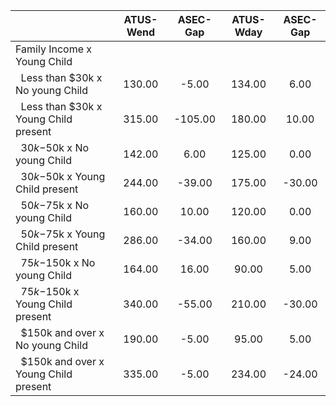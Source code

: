 
|                      |    ATUS-Wend |     ASEC-Gap |    ATUS-Wday |     ASEC-Gap |
| -------------------- | :----------: | :----------: | :----------: | :----------: |
| Family Income x Young Child |              |              |              |              |
| &nbsp;&nbsp;Less than $30k x No young Child |       130.00 |        -5.00 |       134.00 |         6.00 |
| &nbsp;&nbsp;Less than $30k x Young Child present |       315.00 |      -105.00 |       180.00 |        10.00 |
| &nbsp;&nbsp;$30k-$50k x No young Child |       142.00 |         6.00 |       125.00 |         0.00 |
| &nbsp;&nbsp;$30k-$50k x Young Child present |       244.00 |       -39.00 |       175.00 |       -30.00 |
| &nbsp;&nbsp;$50k-$75k x No young Child |       160.00 |        10.00 |       120.00 |         0.00 |
| &nbsp;&nbsp;$50k-$75k x Young Child present |       286.00 |       -34.00 |       160.00 |         9.00 |
| &nbsp;&nbsp;$75k-$150k x No young Child |       164.00 |        16.00 |        90.00 |         5.00 |
| &nbsp;&nbsp;$75k-$150k x Young Child present |       340.00 |       -55.00 |       210.00 |       -30.00 |
| &nbsp;&nbsp;$150k and over x No young Child |       190.00 |        -5.00 |        95.00 |         5.00 |
| &nbsp;&nbsp;$150k and over x Young Child present |       335.00 |        -5.00 |       234.00 |       -24.00 |

